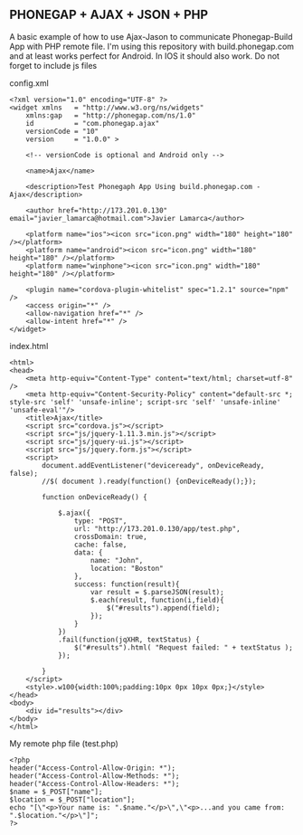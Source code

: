 PHONEGAP + AJAX + JSON + PHP
-------------------------------------------------------------------------

A basic example of how to use Ajax-Jason to communicate Phonegap-Build App with PHP remote file.
I'm using this repository with build.phonegap.com and at least works perfect for Android. In IOS it should also work.
Do not forget to include js files

config.xml


	<?xml version="1.0" encoding="UTF-8" ?>
	<widget xmlns   = "http://www.w3.org/ns/widgets"
		xmlns:gap   = "http://phonegap.com/ns/1.0"
		id          = "com.phonegap.ajax"
		versionCode = "10"
		version     = "1.0.0" >
	
		<!-- versionCode is optional and Android only -->
	
		<name>Ajax</name>
	
		<description>Test Phonegaph App Using build.phonegap.com - Ajax</description>
	
		<author href="http://173.201.0.130" email="javier_lamarca@hotmail.com">Javier Lamarca</author>
	  
		<platform name="ios"><icon src="icon.png" width="180" height="180" /></platform>
		<platform name="android"><icon src="icon.png" width="180" height="180" /></platform>
		<platform name="winphone"><icon src="icon.png" width="180" height="180" /></platform>
		
		<plugin name="cordova-plugin-whitelist" spec="1.2.1" source="npm" />
		<access origin="*" />
		<allow-navigation href="*" />
		<allow-intent href="*" />
	</widget>


index.html


    <html>
    <head>
        <meta http-equiv="Content-Type" content="text/html; charset=utf-8" />
        <meta http-equiv="Content-Security-Policy" content="default-src *; style-src 'self' 'unsafe-inline'; script-src 'self' 'unsafe-inline' 'unsafe-eval'"/>
        <title>Ajax</title>
        <script src="cordova.js"></script>
        <script src="js/jquery-1.11.3.min.js"></script>
        <script src="js/jquery-ui.js"></script>
        <script src="js/jquery.form.js"></script>
        <script>
            document.addEventListener("deviceready", onDeviceReady, false);
            //$( document ).ready(function() {onDeviceReady();});
    
            function onDeviceReady() {
    
                $.ajax({
                    type: "POST",
                    url: "http://173.201.0.130/app/test.php",
                    crossDomain: true,
                    cache: false,
                    data: { 
                        name: "John", 
                        location: "Boston" 
                    },
                    success: function(result){
                        var result = $.parseJSON(result);
                        $.each(result, function(i,field){
                            $("#results").append(field);
                        });
                    }
                })
                .fail(function(jqXHR, textStatus) {
                    $("#results").html( "Request failed: " + textStatus );
                });
      
            }
        </script>
        <style>.w100{width:100%;padding:10px 0px 10px 0px;}</style>
    </head>
    <body>
        <div id="results"></div>
    </body>
    </html>


My remote php file (test.php)


	<?php 
	header("Access-Control-Allow-Origin: *"); 
	header("Access-Control-Allow-Methods: *"); 
	header("Access-Control-Allow-Headers: *");
	$name = $_POST["name"];
	$location = $_POST["location"];
	echo "[\"<p>Your name is: ".$name."</p>\",\"<p>...and you came from: ".$location."</p>\"]";
	?>
